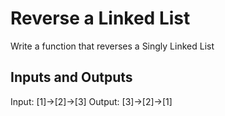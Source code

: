 # Reverse a Linked List
Write a function that reverses a Singly Linked List

## Inputs and Outputs
Input: [1]->[2]->[3]
Output: [3]->[2]->[1]
